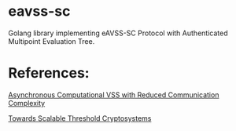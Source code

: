 # eavss-sc

Golang library implementing eAVSS-SC Protocol with Authenticated Multipoint Evaluation Tree.
# References:
[Asynchronous Computational VSS with Reduced Communication Complexity](https://eprint.iacr.org/2012/619.pdf)

[Towards Scalable Threshold Cryptosystems](https://people.csail.mit.edu/devadas/pubs/scalable_thresh.pdf)
